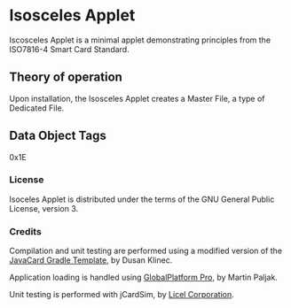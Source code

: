 # Isosceles Applet

Iscosceles Applet is a minimal applet demonstrating principles from the ISO7816-4 Smart Card Standard.

## Theory of operation

Upon installation, the Isosceles Applet creates a Master File, a type of Dedicated File.

## Data Object Tags
0x1E


### License
Isoceles Applet is distributed under the terms of the GNU General Public License, version 3.

### Credits
Compilation and unit testing are performed using a modified version of the [JavaCard Gradle Template](https://github.com/crocs-muni/javacard-gradle-template-edu/blob/master/LICENSE), by Dusan Klinec.

Application loading is handled using [GlobalPlatform Pro](https://github.com/martinpaljak/GlobalPlatformPro), by Martin Paljak.

Unit testing is performed with jCardSim, by [Licel Corporation](https://licelus.com/).